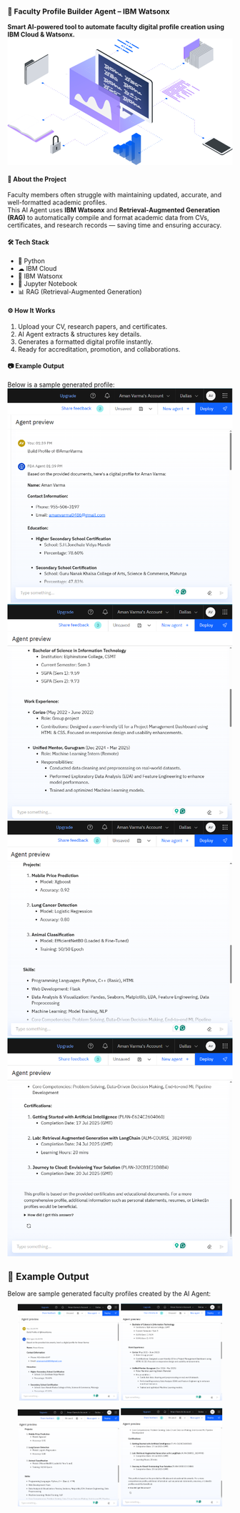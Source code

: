 ### 📄 Faculty Profile Builder Agent – IBM Watsonx  
**Smart AI-powered tool to automate faculty digital profile creation using IBM Cloud & Watsonx.**
![Project Banner](images/placeholder7.png)  

#### 📌 About the Project
Faculty members often struggle with maintaining updated, accurate, and well-formatted academic profiles.  
This AI Agent uses **IBM Watsonx** and **Retrieval-Augmented Generation (RAG)** to automatically compile and format academic data from CVs, certificates, and research records — saving time and ensuring accuracy.

#### 🛠 Tech Stack
- 🐍 Python
- ☁ IBM Cloud
- 🤖 IBM Watsonx
- 📓 Jupyter Notebook
- 📊 RAG (Retrieval-Augmented Generation)

#### ⚙ How It Works
1. Upload your CV, research papers, and  certificates.
2. AI Agent extracts & structures key details.
3. Generates a formatted digital profile instantly.
4. Ready for accreditation, promotion, and collaborations.

#### 📷 Example Output
Below is a sample generated profile:
![Project Output Screenshot](images/Output_1.png)
![Project Output Screenshot](images/Output_2.png)
![Project Output Screenshot](images/Output_3.png)
![Project Output Screenshot](images/Output_4.png)


## 📸 Example Output

Below are sample generated faculty profiles created by the AI Agent:

<p align="center">
  <img src="images/output_1.png" width="45%">
  <img src="images/output_2.png" width="45%">
</p>
<p align="center">
  <img src="images/Output_3.png" width="45%">
  <img src="images/Output_4.png" width="45%">
</p>

